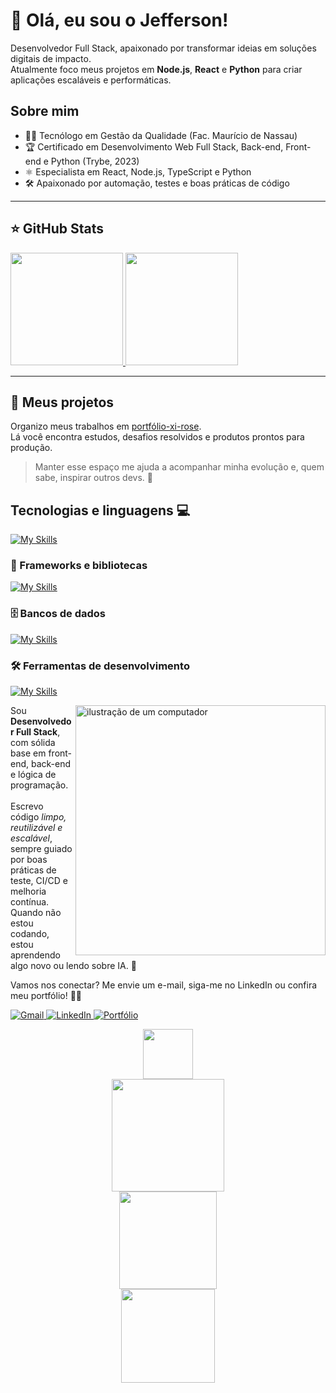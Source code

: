 # 💙 Olá, eu sou o Jefferson!

<p align="left">
  Desenvolvedor Full Stack, apaixonado por transformar ideias em soluções digitais de impacto. <br>
  Atualmente foco meus projetos em <strong>Node.js</strong>, <strong>React</strong> e <strong>Python</strong> para criar aplicações escaláveis e performáticas.
</p>

## Sobre mim

- 👨‍🎓 Tecnólogo em Gestão da Qualidade (Fac. Maurício de Nassau)  
- 🏆 Certificado em Desenvolvimento Web Full Stack, Back-end, Front-end e Python (Trybe, 2023)  
- ⚛️ Especialista em React, Node.js, TypeScript e Python  
- 🛠️ Apaixonado por automação, testes e boas práticas de código  

---

## ⭐ GitHub Stats
<a href="https://github.com/jeffersonbrunoo">
  <img height="180" src="https://github-readme-stats.vercel.app/api?username=jeffersonbrunoo&show_icons=true&theme=radical&hide=contribs"/>
  <img height="180" src="https://github-readme-stats.vercel.app/api/top-langs/?username=jeffersonbrunoo&layout=compact&langs_count=6&theme=radical"/>
</a>

---

## 🚀 Meus projetos
Organizo meus trabalhos em [portfólio-xi-rose](https://portifolio-xi-rose.vercel.app/).  
Lá você encontra estudos, desafios resolvidos e produtos prontos para produção.

> Manter esse espaço me ajuda a acompanhar minha evolução e, quem sabe, inspirar outros devs. 💙

## Tecnologias e linguagens 💻
[![My Skills](https://skillicons.dev/icons?i=html,css,js,ts,react,nodejs,python,tailwind)](https://skillicons.dev)

### 🚀 Frameworks e bibliotecas
[![My Skills](https://skillicons.dev/icons?i=express,django,flask,nextjs,vite,graphql)](https://skillicons.dev)

### 🗄️ Bancos de dados
[![My Skills](https://skillicons.dev/icons?i=postgres,mysql,mongodb,redis,firebase)](https://skillicons.dev)

### 🛠️ Ferramentas de desenvolvimento
[![My Skills](https://skillicons.dev/icons?i=docker,git,github,aws,vercel,netlify,figma,vscode,postman)](https://skillicons.dev)

<img src="https://raw.githubusercontent.com/MicaelliMedeiros/micaellimedeiros/master/image/computer-illustration.png" alt="ilustração de um computador" width="400" align="right">

<p align="left"> 
  Sou <strong>Desenvolvedor Full Stack</strong>, com sólida base em front-end, back-end e lógica de programação. <br><br>
  Escrevo código <em>limpo, reutilizável e escalável</em>, sempre guiado por boas práticas de teste, CI/CD e melhoria contínua.  
  Quando não estou codando, estou aprendendo algo novo ou lendo sobre IA. 🚀
</p>

<p align="left">
  Vamos nos conectar? Me envie um e-mail, siga-me no LinkedIn ou confira meu portfólio! 💌✨
</p>

<p align="left">
  <a href="mailto:bruunosoousaa@gmail.com" title="Gmail">
    <img src="https://img.shields.io/badge/-Gmail-FF0000?style=flat-square&labelColor=FF0000&logo=gmail&logoColor=white" alt="Gmail"/>
  </a>
  <a href="https://www.linkedin.com/in/jbsoousa/" title="LinkedIn">
    <img src="https://img.shields.io/badge/-Linkedin-0e76a8?style=flat-square&logo=Linkedin&logoColor=white" alt="LinkedIn"/>
  </a>
  <a href="https://portifolio-xi-rose.vercel.app/" title="Portfólio">
    <img src="https://img.shields.io/badge/-Portfólio-000?style=flat-square&logo=githubpages&logoColor=white" alt="Portfólio"/>
  </a>
</p>

<div align="center">
  <img src="https://visitor-badge.laobi.icu/badge?page_id=jeffersonbrunoo.jeffersonbrunoo&left_color=darkblue&right_color=blueviolet" width="80"/>
</div>

<div align="center">
  <!-- Activity graph, streaks e troféus -->
  <img src="https://github-readme-activity-graph.vercel.app/graph?username=jeffersonbrunoo&bg_color=0d1117&color=007acc&line=00ccff&point=00ccff&area=true&hide_border=true" height="180"/>
  <br/>
  <img src="https://streak-stats.demolab.com?user=jeffersonbrunoo&locale=pt-br&mode=weekly&theme=omni&hide_border=false&border_radius=5&date_format=M%20j%5B,%20Y%5D" height="156"/>
  <br/>
  <img src="https://github-profile-trophy.vercel.app?username=jeffersonbrunoo&theme=omni&column=2&row=1&no-frame=true&no-bg=true" height="150"/>
</div>

